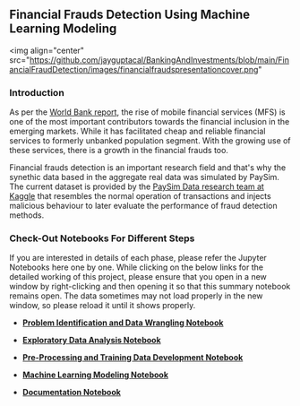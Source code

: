 
## Financial Frauds Detection Using Machine Learning Modeling

<img align="center" src="https://github.com/jayguptacal/BankingAndInvestments/blob/main/FinancialFraudDetection/images/financialfraudspresentationcover.png" </img>

### Introduction ###
As per the <a href="http://documents1.worldbank.org/curated/en/249151504766545101/pdf/119208-BRI-PUBLIC-Brief-Fraud-in-Mobile-Financial-Services-April-2017.pdf" target="_blank">World Bank report</a>, the rise of mobile financial services (MFS) is one of the most important contributors towards the financial inclusion in the emerging markets. While it has facilitated cheap and reliable financial services to formerly unbanked population segment. With the growing use of these services, there is a growth in the financial frauds too.

Financial frauds detection is an important research field and that's why the synethic data based in the aggregate real data was simulated by PaySim. The current dataset is provided by the <a href="https://www.kaggle.com/ntnu-testimon/paysim1" target="_blank">PaySim Data research team at Kaggle</a> that resembles the normal operation of transactions and injects malicious behaviour to later evaluate the performance of fraud detection methods.

### Check-Out Notebooks For Different Steps ###

If you are interested in details of each phase, please refer the Jupyter Notebooks here one by one. While clicking on the below links for the detailed working of this project, please ensure that you open in a new window by right-clicking and then opening it so that this summary notebook remains open. The data sometimes may not load properly in the new window, so please reload it until it shows properly.

* <a href="https://github.com/jayguptacal/BankingAndInvestments/blob/main/FinancialFraudDetection/Financial_Frauds_DataWrangling.ipynb" target="_blank"><b>Problem Identification and Data Wrangling Notebook</b></a>

* <a href="https://github.com/jayguptacal/BankingAndInvestments/blob/main/FinancialFraudDetection/Financial_Frauds_Exploratory_Data_Analysis.ipynb" target="_blank"><b>Exploratory Data Analysis Notebook</b></a>

* <a href="https://github.com/jayguptacal/BankingAndInvestments/blob/main/FinancialFraudDetection/Financial_Frauds_Preprocessing.ipynb" target="_blank"><b>Pre-Processing and Training Data Development Notebook</b></a>

* <a href="https://github.com/jayguptacal/BankingAndInvestments/blob/main/FinancialFraudDetection/Financial_Frauds_Machine_Learning.ipynb" target="_blank"><b>Machine Learning Modeling Notebook</b></a>

* <a href="https://github.com/jayguptacal/BankingAndInvestments/blob/main/FinancialFraudDetection/Financial_Frauds_Documentation.ipynb" target="_blank"><b>Documentation Notebook</b></a>

